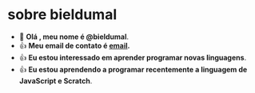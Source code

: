 # sobre bieldumal


- 👋 **Olá , meu nome é @bieldumal**.
- 👍 **Meu email de contato é [email](@lucaskelvin898@gmail.com).**
- 👍 **Eu estou interessado em aprender programar novas linguagens**.
- 👍 **Eu estou aprendendo a programar  recentemente a linguagem de JavaScript e Scratch**.


<!---
bieldumal/bieldumal is a ✨ special ✨ repository because its `README.md` (this file) appears on your GitHub profile.
You can click the Preview link to take a look at your changes.
--->

